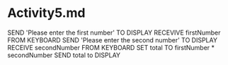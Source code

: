# Activity5.md
SEND 'Please enter the first number' TO DISPLAY
RECEVIVE firstNumber FROM KEYBOARD
SEND 'Please enter the second number' TO DISPLAY
RECEIVE secondNumber FROM KEYBOARD
SET total TO firstNumber * secondNumber
SEND total to DISPLAY

